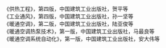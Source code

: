 《供热工程》，第四版，中国建筑工业出版社，贺平等  
《工业通风》，第四版，中国建筑工业出版社，孙一坚等  
《暖通空调》，第二版，中国建筑工业出版社，陆亚俊等  
《暖通空调热泵技术》，第一版，中国建筑工业出版社，马最良等  
《暖通空调系统自动化》，第一版，中国建筑工业出版社，安大伟等  

